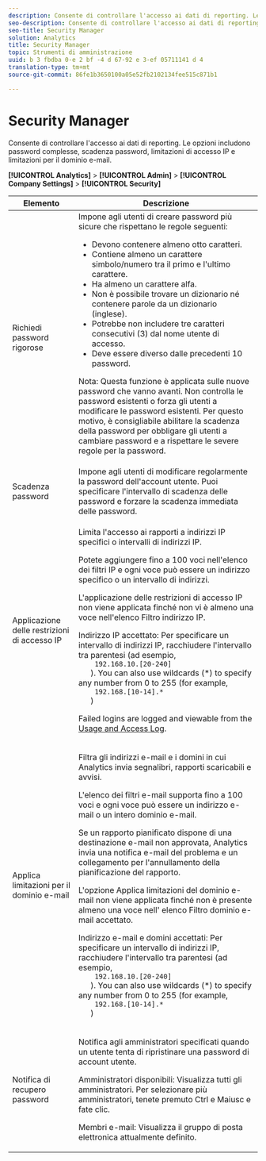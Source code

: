```yaml
---
description: Consente di controllare l'accesso ai dati di reporting. Le opzioni includono password complesse, scadenza password, limitazioni di accesso IP e limitazioni per il dominio e-mail.
seo-description: Consente di controllare l'accesso ai dati di reporting. Le opzioni includono password complesse, scadenza password, limitazioni di accesso IP e limitazioni per il dominio e-mail.
seo-title: Security Manager
solution: Analytics
title: Security Manager
topic: Strumenti di amministrazione
uuid: b 3 fbdba 0-e 2 bf -4 d 67-92 e 3-ef 05711141 d 4
translation-type: tm+mt
source-git-commit: 86fe1b3650100a05e52fb2102134fee515c871b1

---
```



# Security Manager

Consente di controllare l'accesso ai dati di reporting. Le opzioni includono password complesse, scadenza password, limitazioni di accesso IP e limitazioni per il dominio e-mail.

**[!UICONTROL Analytics]** &gt; **[!UICONTROL Admin]** &gt; **[!UICONTROL Company Settings]** &gt; **[!UICONTROL Security]**

<table id="table_F1AD9DE5094A4FC2B9DA8D01198F944B"> 
 <thead> 
  <tr> 
   <th colname="col1" class="entry"> Elemento </th> 
   <th colname="col2" class="entry"> Descrizione </th> 
  </tr> 
 </thead>
 <tbody> 
  <tr> 
   <td colname="col1"> <span class="wintitle"> Richiedi password rigorose </span> </td> 
   <td colname="col2">Impone agli utenti di creare password più sicure che rispettano le regole seguenti: 
    <ul id="ul_100CC57EB4374DAA87B2074BA8B46F26"> 
     <li id="li_4D9102C361044FADBC14402A8398F2F3">Devono contenere almeno otto caratteri. </li> 
     <li id="li_AFE9568C14894E93BFDFDC84DCD2838D">Contiene almeno un carattere simbolo/numero tra il primo e l'ultimo carattere. </li> 
     <li id="li_ECA05BEF7BFD4430B09D4A953B41D2A6">Ha almeno un carattere alfa. </li> 
     <li id="li_6928045588E94E28851BB15991C8D51E">Non è possibile trovare un dizionario né contenere parole da un dizionario (inglese). </li> 
     <li id="li_C3DD4608CA6F43E4B1E4FCFC6D116371">Potrebbe non includere tre caratteri consecutivi (3) dal nome utente di accesso. </li> 
     <li id="li_687838CA01B94EE29EF4C09F485C5537">Deve essere diverso dalle precedenti 10 password. </li> 
    </ul> <p>Nota: Questa funzione è applicata sulle nuove password che vanno avanti. Non controlla le password esistenti o forza gli utenti a modificare le password esistenti. Per questo motivo, è consigliabile abilitare la scadenza della password per obbligare gli utenti a cambiare password e a rispettare le severe regole per la password. </p> </td> 
  </tr> 
  <tr> 
   <td colname="col1"> <span class="wintitle"> Scadenza password</span> </td> 
   <td colname="col2"> Impone agli utenti di modificare regolarmente la password dell'account utente. Puoi specificare l'intervallo di scadenza delle password e forzare la scadenza immediata delle password. </td> 
  </tr> 
  <tr> 
   <td colname="col1"> <span class="wintitle"> Applicazione delle restrizioni di accesso IP</span> </td> 
   <td colname="col2"> <p>Limita l'accesso ai rapporti a indirizzi IP specifici o intervalli di indirizzi IP. </p> <p>Potete aggiungere fino a 100 voci nell'elenco dei filtri IP e ogni voce può essere un indirizzo specifico o un intervallo di indirizzi. </p> <p> <span class="wintitle"> L'applicazione delle restrizioni</span> di accesso IP non viene applicata finché non vi è almeno una voce nell'elenco Filtro indirizzo IP. </p> <p> <span class="uicontrol"> Indirizzo IP accettato</span>: Per specificare un intervallo di indirizzi IP, racchiudere l'intervallo tra parentesi (ad esempio,
   <code>
    192.168.10.[20-240]
   </code>). You can also use wildcards (*) to specify any number from 0 to 255 (for example, 
   <code>
    192.168.[10-14].*
   </code>) </p> <p>Failed logins are logged and viewable from the <a href="../../admin/admin/logs.md#section_6FBAF92D9EA244809C45A78A2F0A7232" format="dita" scope="local"> Usage and Access Log</a>. </p> </td> 
  </tr> 
  <tr> 
   <td colname="col1"> <span class="wintitle"> Applica limitazioni per il dominio e-mail</span> </td> 
   <td colname="col2"> <p>Filtra gli indirizzi e-mail e i domini in cui Analytics invia segnalibri, rapporti scaricabili e avvisi. </p> <p>L'elenco dei filtri e-mail supporta fino a 100 voci e ogni voce può essere un indirizzo e-mail o un intero dominio e-mail. </p> <p>Se un rapporto pianificato dispone di una destinazione e-mail non approvata, Analytics invia una notifica e-mail del problema e un collegamento per l'annullamento della pianificazione del rapporto. </p> <p> <span class="wintitle"> L'opzione Applica limitazioni</span> del dominio e-mail non viene applicata finché non è presente almeno una voce nell' <span class="wintitle"> elenco Filtro</span> dominio e-mail accettato. </p> <p> <span class="uicontrol"> Indirizzo e-mail e domini accettati</span>: Per specificare un intervallo di indirizzi IP, racchiudere l'intervallo tra parentesi (ad esempio,
   <code>
    192.168.10.[20-240]
   </code>). You can also use wildcards (*) to specify any number from 0 to 255 (for example, 
   <code>
    192.168.[10-14].*
   </code>) </p> </td> 
  </tr> 
  <tr> 
   <td colname="col1"> <span class="wintitle"> Notifica di recupero password</span> </td> 
   <td colname="col2"> <p>Notifica agli amministratori specificati quando un utente tenta di ripristinare una password di account utente. </p> <p> <span class="uicontrol"> Amministratori disponibili</span>: Visualizza tutti gli amministratori. Per selezionare più amministratori, tenete premuto Ctrl e Maiusc e fate clic. </p> <p> <span class="uicontrol"> Membri e-mail</span>: Visualizza il gruppo di posta elettronica attualmente definito. </p> </td> 
  </tr> 
 </tbody> 
</table>

